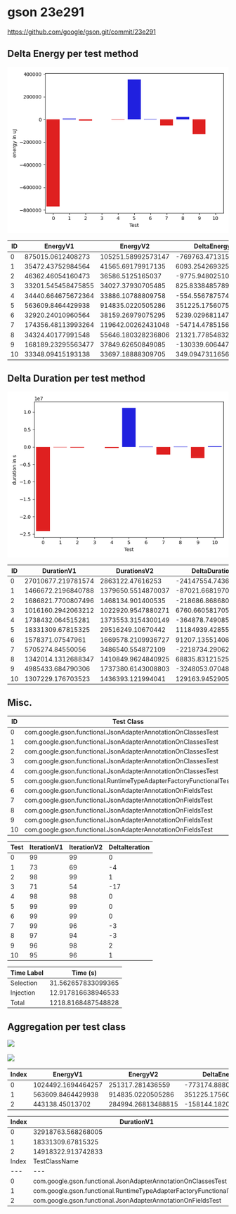 # gson 23e291


https://github.com/google/gson.git/commit/23e291



## Delta Energy per test method

![](./gson_delta_energy_0_v.png)


| ID | EnergyV1 | EnergyV2 | DeltaEnergy |
| --- | --- | --- | --- |
| 0 | 875015.0612408273 | 105251.58992573147 | -769763.4713150959 |
| 1 | 35472.43752984564 | 41565.69179917135 | 6093.2542693257055 |
| 2 | 46362.46054160473 | 36586.5125165037 | -9775.948025101025 |
| 3 | 33201.545458475855 | 34027.37930705485 | 825.8338485789936 |
| 4 | 34440.664675672364 | 33886.10788809758 | -554.5567875747874 |
| 5 | 563609.8464429938 | 914835.0220505286 | 351225.1756075347 |
| 6 | 32920.24010960564 | 38159.26979075295 | 5239.029681147309 |
| 7 | 174356.48113993264 | 119642.00262431048 | -54714.47851562216 |
| 8 | 34324.40177991548 | 55646.180328236806 | 21321.778548321323 |
| 9 | 168189.23295563477 | 37849.62650849085 | -130339.60644714392 |
| 10 | 33348.09415193138 | 33697.18888309705 | 349.09473116567096 |

## Delta Duration per test method

![](./gson_delta_duration_0_v.png)


| ID | DurationV1 | DurationsV2 | DeltaDuration |
| --- | --- | --- | --- |
| 0 | 27010677.219781574 | 2863122.47616253 | -24147554.743619043 |
| 1 | 1466672.2196840788 | 1379650.5514870037 | -87021.66819707514 |
| 2 | 1686821.7700807496 | 1468134.901400535 | -218686.86868021474 |
| 3 | 1016160.2942063212 | 1022920.9547880271 | 6760.660581705859 |
| 4 | 1738432.064515281 | 1373553.3154300149 | -364878.74908526614 |
| 5 | 18331309.67815325 | 29516249.10670442 | 11184939.428551171 |
| 6 | 1578371.07547961 | 1669578.2109936727 | 91207.13551406283 |
| 7 | 5705274.84550056 | 3486540.554872109 | -2218734.2906284505 |
| 8 | 1342014.1312688347 | 1410849.9624840925 | 68835.83121525776 |
| 9 | 4985433.684790306 | 1737380.6143008803 | -3248053.070489425 |
| 10 | 1307229.176703523 | 1436393.121994041 | 129163.945290518 |

## Misc.

| ID | Test Class | Test Method |
| --- | --- | --- |
| 0 | com.google.gson.functional.JsonAdapterAnnotationOnClassesTest | testJsonAdapterInvoked |
| 1 | com.google.gson.functional.JsonAdapterAnnotationOnClassesTest | testRegisteredDeserializerOverridesJsonAdapter |
| 2 | com.google.gson.functional.JsonAdapterAnnotationOnClassesTest | testRegisteredSerializerOverridesJsonAdapter |
| 3 | com.google.gson.functional.JsonAdapterAnnotationOnClassesTest | testIncorrectTypeAdapterFails |
| 4 | com.google.gson.functional.JsonAdapterAnnotationOnClassesTest | testJsonAdapterFactoryInvoked |
| 5 | com.google.gson.functional.RuntimeTypeAdapterFactoryFunctionalTest | testSubclassesAutomaticallySerialzed |
| 6 | com.google.gson.functional.JsonAdapterAnnotationOnFieldsTest | testClassAnnotationAdapterFactoryTakesPrecedenceOverDefault |
| 7 | com.google.gson.functional.JsonAdapterAnnotationOnFieldsTest | testClassAnnotationAdapterTakesPrecedenceOverDefault |
| 8 | com.google.gson.functional.JsonAdapterAnnotationOnFieldsTest | testFieldAnnotationTakesPrecedenceOverClassAnnotation |
| 9 | com.google.gson.functional.JsonAdapterAnnotationOnFieldsTest | testJsonAdapterInvokedOnlyForAnnotatedFields |
| 10 | com.google.gson.functional.JsonAdapterAnnotationOnFieldsTest | testFieldAnnotationTakesPrecedenceOverRegisteredTypeAdapter |


| Test | IterationV1 | IterationV2 | DeltaIteration |
| --- | --- | --- | --- |
| 0 | 99 | 99 | 0 |
| 1 | 73 | 69 | -4 |
| 2 | 98 | 99 | 1 |
| 3 | 71 | 54 | -17 |
| 4 | 98 | 98 | 0 |
| 5 | 99 | 99 | 0 |
| 6 | 99 | 99 | 0 |
| 7 | 99 | 96 | -3 |
| 8 | 97 | 94 | -3 |
| 9 | 96 | 98 | 2 |
| 10 | 95 | 96 | 1 |



| Time Label | Time (s) |
| --- | --- |
| Selection | 31.562657833099365 |
| Injection | 12.917816638946533 |
| Total | 1218.8168487548828 |


## Aggregation per test class


![](./gson.png)

![](./gson_delta_1_v.png)

| Index | EnergyV1 | EnergyV2 | DeltaEnergy |
| --- | --- | --- | --- |
| 0 | 1024492.1694464257 | 251317.281436559 | -773174.8880098667 |
| 1 | 563609.8464429938 | 914835.0220505286 | 351225.1756075347 |
| 2 | 443138.45013702 | 284994.26813488815 | -158144.18200213183 |

| Index | DurationV1 | DurationsV2 | DeltaDuration |
| --- | --- | --- | --- |
| 0 | 32918763.568268005 | 8107382.199268112 | -24811381.36899989 |
| 1 | 18331309.67815325 | 29516249.10670442 | 11184939.428551171 |
| 2 | 14918322.913742833 | 9740742.464644797 | -5177580.449098036 |
| Index | TestClassName | #Tests |
| --- | --- | --- |
| 0 | com.google.gson.functional.JsonAdapterAnnotationOnClassesTest | 5 |
| 1 | com.google.gson.functional.RuntimeTypeAdapterFactoryFunctionalTest | 1 |
| 2 | com.google.gson.functional.JsonAdapterAnnotationOnFieldsTest | 5 |
